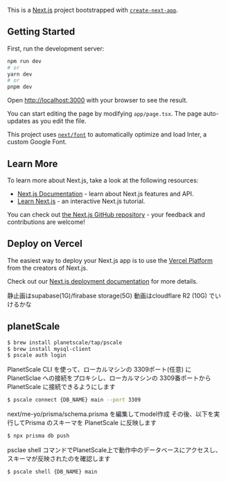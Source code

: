 This is a [Next.js](https://nextjs.org/) project bootstrapped with [`create-next-app`](https://github.com/vercel/next.js/tree/canary/packages/create-next-app).

## Getting Started

First, run the development server:

```bash
npm run dev
# or
yarn dev
# or
pnpm dev
```

Open [http://localhost:3000](http://localhost:3000) with your browser to see the result.

You can start editing the page by modifying `app/page.tsx`. The page auto-updates as you edit the file.

This project uses [`next/font`](https://nextjs.org/docs/basic-features/font-optimization) to automatically optimize and load Inter, a custom Google Font.

## Learn More

To learn more about Next.js, take a look at the following resources:

- [Next.js Documentation](https://nextjs.org/docs) - learn about Next.js features and API.
- [Learn Next.js](https://nextjs.org/learn) - an interactive Next.js tutorial.

You can check out [the Next.js GitHub repository](https://github.com/vercel/next.js/) - your feedback and contributions are welcome!

## Deploy on Vercel

The easiest way to deploy your Next.js app is to use the [Vercel Platform](https://vercel.com/new?utm_medium=default-template&filter=next.js&utm_source=create-next-app&utm_campaign=create-next-app-readme) from the creators of Next.js.

Check out our [Next.js deployment documentation](https://nextjs.org/docs/deployment) for more details.



静止画はsupabase(1G)/firabase storage(5G)
動画はcloudflare R2 (10G)
でいけるかな






## planetScale

```bash
$ brew install planetscale/tap/pscale
$ brew install mysql-client
$ pscale auth login
```

PlanetScale CLI を使って、ローカルマシンの 3309ポート(任意) に PlanetSclae への接続をプロキシし、ローカルマシンの 3309番ポートから PlanetScale に接続できるようにします
```bash
$ pscale connect {DB_NAME} main --port 3309
```


next/me-yo/prisma/schema.prisma を編集してmodel作成
その後、以下を実行してPrisma のスキーマを PlanetScale に反映します

```bash
$ npx prisma db push
```


psclae shell コマンドでPlanetScale上で動作中のデータベースにアクセスし、スキーマが反映されたのを確認します

```bash
$ pscale shell {DB_NAME} main
```